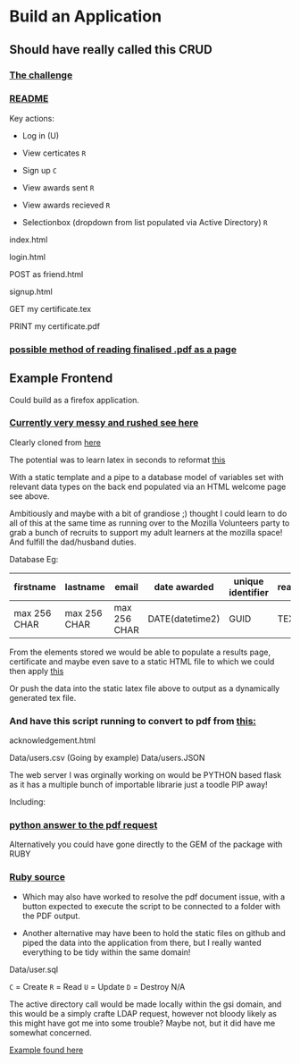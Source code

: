 # Build an Application

## Should have really called this CRUD



### [The challenge](The-challenge.md)
### [README](README.md)

Key actions:

- Log in (U)

- View certicates `R`

- Sign up `C`

- View awards sent `R`

- View awards recieved `R`

- Selectionbox (dropdown from list populated via Active Directory) `R`


index.html

login.html

POST as friend.html

signup.html

GET my certificate.tex

PRINT my certificate.pdf
### [possible method of reading finalised .pdf as a page](https://github.com/mozilla/pdf.js/blob/master/examples/helloworld/hello.js)


## Example Frontend

Could build as a firefox application.
### [Currently very messy and rushed see here](Frontend/index.html)
Clearly cloned from [here]()



The potential was to learn latex in seconds to reformat [this](http://tex.blogoverflow.com/2012/09/certificates-with-latex/)

With a static template and a pipe to a database model of variables set with relevant data types on the back end populated via an HTML welcome page see above.

Ambitiously and maybe with a bit of grandiose ;) thought I could learn to do all of this at the same time as running over to the Mozilla Volunteers party to grab a bunch of recruits to support my adult learners at the mozilla space! And fulfill the dad/husband duties.



Database Eg:

firstname     | lastname | email|date awarded|  unique identifier|reason|nominated by|
------------|------------|------------|------------|------------|------------|------------|
max 256 CHAR| max 256 CHAR| max 256 CHAR |DATE(datetime2)| GUID | TEXT| Varchar





From the elements stored we would be able to populate a results page, certificate and maybe even save to a static HTML file to which we could then apply [this](https://packages.debian.org/jessie/wkhtmltopdf)

Or push the data into the static latex file above to output as a dynamically generated tex file.

### And have this script running to convert to pdf from [this:](https://wiki.debian.org/Latex)






acknowledgement.html

Data/users.csv (Going by example)
Data/users.JSON

The web server I was orginally working on would be PYTHON based flask as it has a multiple bunch of importable librarie just a toodle PIP away!

Including:

### [python answer to the pdf request](https://pypi.python.org/pypi/pdfkit)


Alternatively you could have gone directly to the GEM of the package with RUBY
### [Ruby source](https://github.com/pdfkit/pdfkit)

- Which may also have worked to resolve the pdf document issue, with a button expected to execute the script to be connected to  a folder with the PDF output.

- Another alternative may have been to hold the static files on github and piped the data into the application from there, but I really wanted everything to be tidy within the same domain!

Data/user.sql

`C` = Create
`R` = Read
`U` = Update
`D` = Destroy N/A

The active directory call would be made locally within the gsi domain, and this would be a simply crafte LDAP request, however not bloody likely as this might have got me into some trouble? Maybe not, but it did have me somewhat concerned.

[Example found here](https://www.usenix.org/legacy/event/usenix2000/freenix/full_papers/dutton/dutton_html/node9.html)
